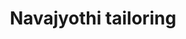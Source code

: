 ---
title: "Navajyothi tailoring"
url: /thiruvananthapuram/navajyothi-tailoring/
shop: Schneiderei
---